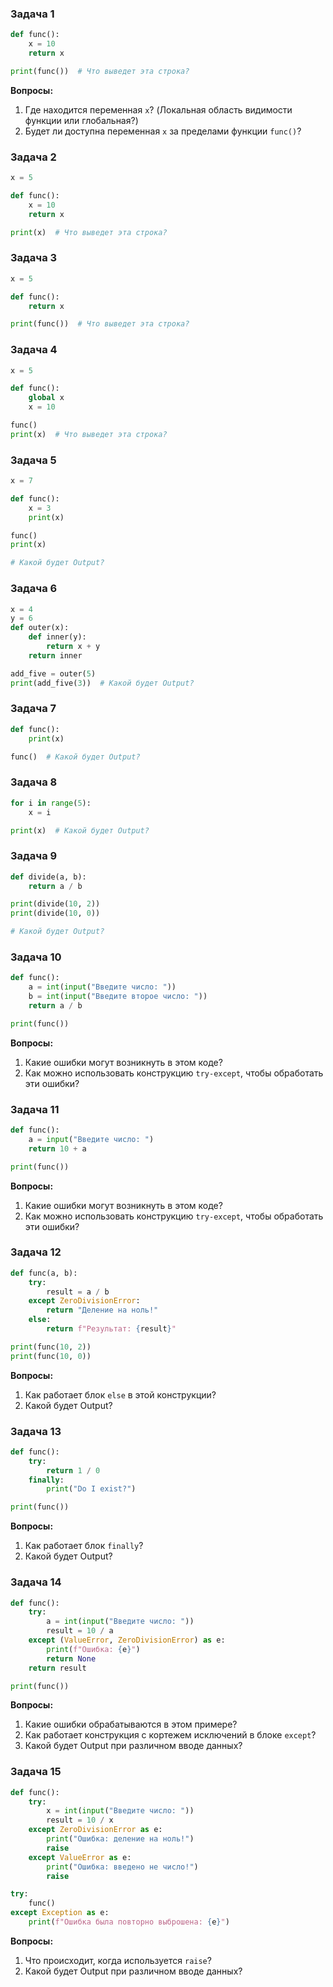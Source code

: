 ### Задача 1
```python
def func():
    x = 10
    return x

print(func())  # Что выведет эта строка?
```
**Вопросы:**
1. Где находится переменная `x`? (Локальная область видимости функции или глобальная?)
2. Будет ли доступна переменная `x` за пределами функции `func()`?

### Задача 2
```python
x = 5

def func():
    x = 10
    return x

print(x)  # Что выведет эта строка?
```

### Задача 3
```python
x = 5

def func():
    return x

print(func())  # Что выведет эта строка?
```

### Задача 4
```python
x = 5

def func():
    global x
    x = 10

func()
print(x)  # Что выведет эта строка?
```

### Задача 5
```python
x = 7

def func():
    x = 3
    print(x)

func()
print(x)  

# Какой будет Output?
```

### Задача 6
```python
x = 4
y = 6
def outer(x):
    def inner(y):
        return x + y
    return inner

add_five = outer(5)
print(add_five(3))  # Какой будет Output?
```

### Задача 7
```python
def func():
    print(x)

func()  # Какой будет Output?
```

### Задача 8
```python
for i in range(5):
    x = i

print(x)  # Какой будет Output?
```


### Задача 9
```python
def divide(a, b):
    return a / b

print(divide(10, 2))
print(divide(10, 0))

# Какой будет Output?
```

### Задача 10
```python
def func():
    a = int(input("Введите число: "))
    b = int(input("Введите второе число: "))
    return a / b

print(func())
```
**Вопросы:**
1. Какие ошибки могут возникнуть в этом коде?
2. Как можно использовать конструкцию `try-except`, чтобы обработать эти ошибки?

### Задача 11
```python
def func():
    a = input("Введите число: ")
    return 10 + a

print(func())
```
**Вопросы:**
1. Какие ошибки могут возникнуть в этом коде?
2. Как можно использовать конструкцию `try-except`, чтобы обработать эти ошибки?

### Задача 12
```python
def func(a, b):
    try:
        result = a / b
    except ZeroDivisionError:
        return "Деление на ноль!"
    else:
        return f"Результат: {result}"

print(func(10, 2))
print(func(10, 0))
```
**Вопросы:**
1. Как работает блок `else` в этой конструкции?
2. Какой будет Output?


### Задача 13
```python
def func():
    try:
        return 1 / 0
    finally:
        print("Do I exist?")

print(func())
```
**Вопросы:**
1. Как работает блок `finally`?
2. Какой будет Output?

### Задача 14
```python
def func():
    try:
        a = int(input("Введите число: "))
        result = 10 / a
    except (ValueError, ZeroDivisionError) as e:
        print(f"Ошибка: {e}")
        return None
    return result

print(func())
```
**Вопросы:**
1. Какие ошибки обрабатываются в этом примере?
2. Как работает конструкция с кортежем исключений в блоке `except`?
3. Какой будет Output при различном вводе данных?


### Задача 15
```python
def func():
    try:
        x = int(input("Введите число: "))
        result = 10 / x
    except ZeroDivisionError as e:
        print("Ошибка: деление на ноль!")
        raise
    except ValueError as e:
        print("Ошибка: введено не число!")
        raise

try:
    func()
except Exception as e:
    print(f"Ошибка была повторно выброшена: {e}")
```
**Вопросы:**
1. Что происходит, когда используется `raise`?
2. Какой будет Output при различном вводе данных?
